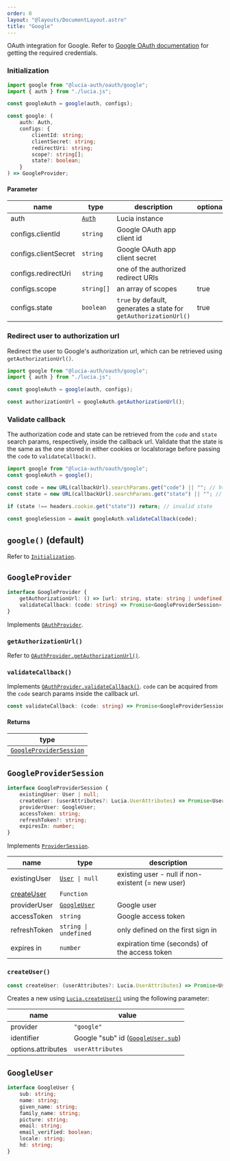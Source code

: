 ```yaml
---
order: 0
layout: "@layouts/DocumentLayout.astro"
title: "Google"
---
```


OAuth integration for Google. Refer to [Google OAuth documentation](https://developers.google.com/identity/protocols/oauth2/web-server#httprests) for getting the required credentials.

### Initialization

```ts
import google from "@lucia-auth/oauth/google";
import { auth } from "./lucia.js";

const googleAuth = google(auth, configs);
```

```ts
const google: (
	auth: Auth,
	configs: {
		clientId: string;
		clientSecret: string;
		redirectUri: string;
		scope?: string[];
		state?: boolean;
	}
) => GoogleProvider;
```

#### Parameter

| name                 | type                                        | description                                                      | optional |
| -------------------- | ------------------------------------------- | ---------------------------------------------------------------- | -------- |
| auth                 | [`Auth`](/reference/types/lucia-types#auth) | Lucia instance                                                   |          |
| configs.clientId     | `string`                                    | Google OAuth app client id                                       |          |
| configs.clientSecret | `string`                                    | Google OAuth app client secret                                   |          |
| configs.redirectUri  | `string`                                    | one of the authorized redirect URIs                              |          |
| configs.scope        | `string[]`                                  | an array of scopes                                               | true     |
| configs.state        | `boolean`                                   | `true` by default, generates a state for `getAuthorizationUrl()` | true     |

### Redirect user to authorization url

Redirect the user to Google's authorization url, which can be retrieved using `getAuthorizationUrl()`.

```ts
import google from "@lucia-auth/oauth/google";
import { auth } from "./lucia.js";

const googleAuth = google(auth, configs);

const authorizationUrl = googleAuth.getAuthorizationUrl();
```

### Validate callback

The authorization code and state can be retrieved from the `code` and `state` search params, respectively, inside the callback url. Validate that the state is the same as the one stored in either cookies or localstorage before passing the `code` to `validateCallback()`.

```ts
import google from "@lucia-auth/oauth/google";
const googleAuth = google();

const code = new URL(callbackUrl).searchParams.get("code") || ""; // http://localhost:3000/api/google?code=abc&state=efg => abc
const state = new URL(callbackUrl).searchParams.get("state") || ""; // http://localhost:3000/api/google?code=abc&state=efg => efg

if (state !== headers.cookie.get("state")) return; // invalid state

const googleSession = await googleAuth.validateCallback(code);
```

## `google()` (default)

Refer to [`Initialization`](/oauth/providers/google#initialization).

## `GoogleProvider`

```ts
interface GoogleProvider {
	getAuthorizationUrl: () => [url: string, state: string | undefined];
	validateCallback: (code: string) => Promise<GoogleProviderSession>;
}
```

Implements [`OAuthProvider`](/oauth/reference/api-reference#oauthprovider).

### `getAuthorizationUrl()`

Refer to [`OAuthProvider.getAuthorizationUrl()`](/oauth/reference/api-reference#getauthorizationurl).

### `validateCallback()`

Implements [`OAuthProvider.validateCallback()`](/oauth/reference/api-reference#getauthorizationurl). `code` can be acquired from the `code` search params inside the callback url.

```ts
const validateCallback: (code: string) => Promise<GoogleProviderSession>;
```

#### Returns

| type                                                                     |
| ------------------------------------------------------------------------ |
| [`GoogleProviderSession`](/oauth/providers/google#googleprovidersession) |

## `GoogleProviderSession`

```ts
interface GoogleProviderSession {
	existingUser: User | null;
	createUser: (userAttributes?: Lucia.UserAttributes) => Promise<User>;
	providerUser: GoogleUser;
	accessToken: string;
	refreshToken?: string;
	expiresIn: number;
}
```

Implements [`ProviderSession`](/oauth/reference/api-reference#providersession).

| name                                             | type                                                  | description                                       |
| ------------------------------------------------ | ----------------------------------------------------- | ------------------------------------------------- |
| existingUser                                     | [`User`](/reference/types/lucia-types#user)` \| null` | existing user - null if non-existent (= new user) |
| [createUser](/oauth/providers/google#createuser) | `Function`                                            |                                                   |
| providerUser                                     | [`GoogleUser`](/oauth/providers/google#googleuser)    | Google user                                       |
| accessToken                                      | `string`                                              | Google access token                               |
| refreshToken                                     | `string \| undefined`                                 | only defined on the first sign in                 |
| expires in                                       | `number`                                              | expiration time (seconds) of the access token     |

### `createUser()`

```ts
const createUser: (userAttributes?: Lucia.UserAttributes) => Promise<User>;
```

Creates a new using [`Lucia.createUser()`](/reference/api/server-api#createuser) using the following parameter:

| name               | value                                                                    |
| ------------------ | ------------------------------------------------------------------------ |
| provider           | `"google"`                                                               |
| identifier         | Google "sub" id ([`GoogleUser.sub`](/oauth/providers/google#googleuser)) |
| options.attributes | `userAttributes`                                                         |

## `GoogleUser`

```ts
interface GoogleUser {
	sub: string;
	name: string;
	given_name: string;
	family_name: string;
	picture: string;
	email: string;
	email_verified: boolean;
	locale: string;
	hd: string;
}
```
